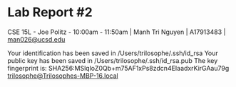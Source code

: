 # Lab Report #2
CSE 15L - Joe Politz - 10:00am - 11:50am | Manh Tri Nguyen | A17913483 | man026@ucsd.edu

Your identification has been saved in /Users/trilosophe/.ssh/id_rsa
Your public key has been saved in /Users/trilosophe/.ssh/id_rsa.pub
The key fingerprint is:
SHA256:MSlqloZ0Qb+m75AF1xPs8zdcn4EIaadxrKirGAau79g trilosophe@Trilosophes-MBP-16.local
